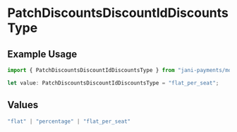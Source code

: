 # PatchDiscountsDiscountIdDiscountsType

## Example Usage

```typescript
import { PatchDiscountsDiscountIdDiscountsType } from "jani-payments/models/operations";

let value: PatchDiscountsDiscountIdDiscountsType = "flat_per_seat";
```

## Values

```typescript
"flat" | "percentage" | "flat_per_seat"
```